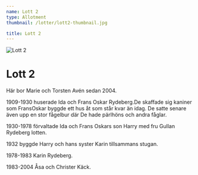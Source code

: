 ```yaml
---
name: Lott 2
type: Allotment
thumbnail: /lotter/lott2-thumbnail.jpg

title: Lott 2
---
```

![Lott 2](/lotter/lott2.jpg#left)

# Lott 2

Här bor Marie och Torsten Avén sedan 2004.

1909-1930 huserade Ida och Frans Oskar Rydeberg.De skaffade sig kaniner som FransOskar byggde ett hus åt som står kvar än idag. De satte senare även upp en stor fågelbur där De hade pärlhöns och andra fåglar.

1930-1978 förvaltade Ida och Frans Oskars son Harry med fru Gullan Rydeberg lotten.

1932 byggde Harry och hans syster Karin tillsammans stugan.

1978-1983 Karin Rydeberg.

1983-2004 Åsa och Christer Käck.
